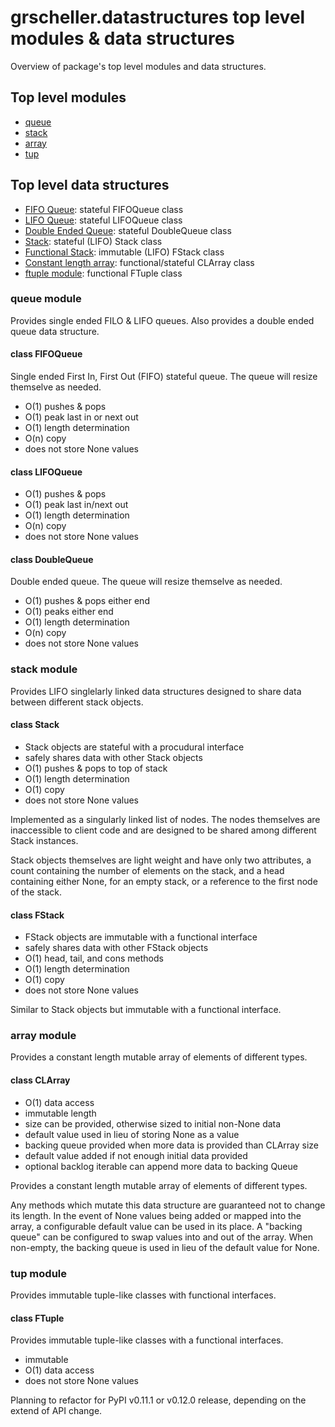 # grscheller.datastructures top level modules & data structures

Overview of package's top level modules and data structures.

## Top level modules

* [queue](#queue-module)
* [stack](#stack-module)
* [array](#array-module)
* [tup](#tup-module)

## Top level data structures

* [FIFO Queue](#class-fifoqueue): stateful FIFOQueue class
* [LIFO Queue](#class-lifoqueue): stateful LIFOQueue class
* [Double Ended Queue](#class-doublequeue): stateful DoubleQueue class
* [Stack](#class-stack): stateful (LIFO) Stack class
* [Functional Stack](#class-fstack): immutable (LIFO) FStack class
* [Constant length array](#class-clarray): functional/stateful CLArray class
* [ftuple module](#class-ftuple): functional FTuple class

### queue module

Provides single ended FILO & LIFO queues. Also provides a double ended
queue data structure.

#### class FIFOQueue

Single ended First In, First Out (FIFO) stateful queue. The queue will
resize themselve as needed.

* O(1) pushes & pops
* O(1) peak last in or next out
* O(1) length determination
* O(n) copy
* does not store None values

#### class LIFOQueue

* O(1) pushes & pops
* O(1) peak last in/next out
* O(1) length determination
* O(n) copy
* does not store None values

#### class DoubleQueue

Double ended queue. The queue will resize themselve as needed.

* O(1) pushes & pops either end
* O(1) peaks either end
* O(1) length determination
* O(n) copy
* does not store None values

### stack module

Provides LIFO singlelarly linked data structures designed to share
data between different stack objects.

#### class Stack

* Stack objects are stateful with a procudural interface
* safely shares data with other Stack objects
* O(1) pushes & pops to top of stack
* O(1) length determination
* O(1) copy
* does not store None values

Implemented as a singularly linked list of nodes. The nodes themselves
are inaccessible to client code and are designed to be shared among
different Stack instances.

Stack objects themselves are light weight and have only two attributes,
a count containing the number of elements on the stack, and a head
containing either None, for an empty stack, or a reference to the first
node of the stack.

#### class FStack

* FStack objects are immutable with a functional interface
* safely shares data with other FStack objects
* O(1) head, tail, and cons methods
* O(1) length determination
* O(1) copy
* does not store None values

Similar to Stack objects but immutable with a functional interface.

### array module

Provides a constant length mutable array of elements of different types.

#### class CLArray

* O(1) data access
* immutable length
* size can be provided, otherwise sized to initial non-None data
* default value used in lieu of storing None as a value
* backing queue provided when more data is provided than CLArray size
* default value added if not enough initial data provided
* optional backlog iterable can append more data to backing Queue

Provides a constant length mutable array of elements of different types.

Any methods which mutate this data structure are guaranteed not to
change its length. In the event of None values being added or mapped
into the array, a configurable default value can be used in its place.
A "backing queue" can be configured to swap values into and out of the
array. When non-empty, the backing queue is used in lieu of the default
value for None.

### tup module

Provides immutable tuple-like classes with functional interfaces.

#### class FTuple

Provides immutable tuple-like classes with a functional interfaces.

* immutable
* O(1) data access
* does not store None values

Planning to refactor for PyPI v0.11.1 or v0.12.0 release, depending on
the extend of API change.
